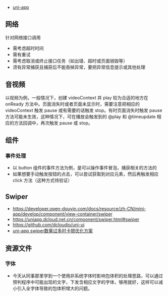 - [uni-app](https://www.dcloud.io/)

## 网络
针对网络接口调用
- 需考虑超时时间
- 需有重试
- 需考虑取消或终止接口任务（如出错、超时或页面销毁等）
- 须有异常捕获且捕获后不能吞掉异常，要把异常信息提示或其他处理

## 音视频
以视频为例，一般情况下，创建 videoContext 并 play 较为合适的地方在 onReady 方法中。页面消失时或者页面未显示时，需要注意把相应的 videoContext 触发 pause 或有需要的话触发 stop。有时页面消失时触发 pause 方法可能未生效，这种情况下，可在播放会触发到的 @play 和 @timeupdate 相应的方法回调中，再次触发 pause 或 stop。
## 组件

### 事件处理
- 以 button 组件的事件方法为例，是可以操作事件冒泡，捕获相关的方法的
- 如果想要手动触发按钮的点击，可以尝试获取到对应元素，然后再触发相应 click 方法（这种方式待验证）
## Swiper

- https://developer.open-douyin.com/docs/resource/zh-CN/mini-app/develop/component/view-container/swiper
- https://uniapp.dcloud.net.cn/component/swiper.html#swiper
- https://github.com/dcloudio/uni-ui
- [uni-app swiper数量过多时卡顿优化方案](https://blog.csdn.net/weixin_38946164/article/details/122967037)


## 资源文件
### 字体
- 今天从同事那里学到一个使用非系统字体时影响包体积的处理思路，可以通过预判程序中可能出现的文字，下发含相应文字的字体，够用就好，这样可以减小引入全字体导致的包体积增大的问题。
